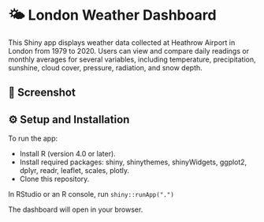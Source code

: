 # 🌤️ London Weather Dashboard

This Shiny app displays weather data collected at Heathrow Airport in London from 1979 to 2020. Users can view and compare daily readings or monthly averages for several variables, including temperature, precipitation, sunshine, cloud cover, pressure, radiation, and snow depth.

## 📸 Screenshot

## ⚙️ Setup and Installation

To run the app:

- Install R (version 4.0 or later).
- Install required packages: shiny, shinythemes, shinyWidgets, ggplot2, dplyr, readr, leaflet, scales, plotly.
- Clone this repository.

In RStudio or an R console, run ``` shiny::runApp(".") ```

The dashboard will open in your browser.
